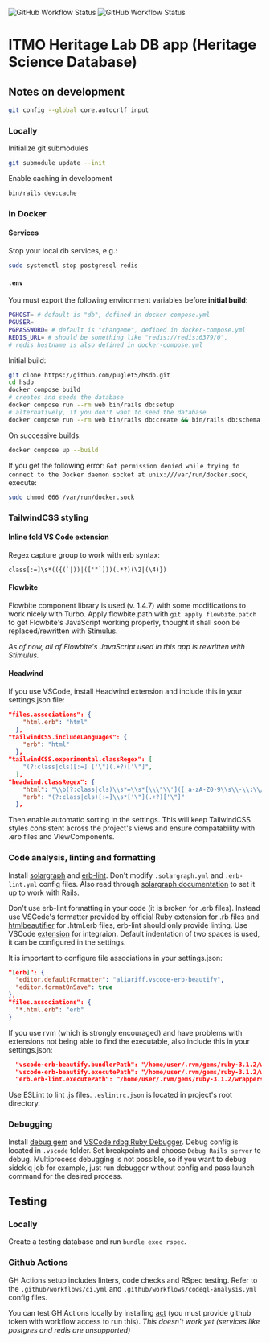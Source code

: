 ![GitHub Workflow Status](https://img.shields.io/github/actions/workflow/status/puglet5/hsdb/ci.yml?label=ci&style=flat-square?branch=master)
![GitHub Workflow Status](https://img.shields.io/github/actions/workflow/status/puglet5/hsdb/codeql-analysis.yml?label=security&style=flat-square?branch=master)
# ITMO Heritage Lab DB app (Heritage Science Database)

## Notes on development

```bash
git config --global core.autocrlf input
```

### Locally

Initialize git submodules
```bash
git submodule update --init
```

Enable caching in development
```bash
bin/rails dev:cache
```

### in Docker

#### Services

Stop your local db services, e.g.:
```bash
sudo systemctl stop postgresql redis
```

#### `.env`

You must export the following environment variables before **initial build**:
```bash
PGHOST= # default is "db", defined in docker-compose.yml
PGUSER=
PGPASSWORD= # default is "changeme", defined in docker-compose.yml
REDIS_URL= # should be something like "redis://redis:6379/0",
# redis hostname is also defined in docker-compose.yml
```

Initial build:

```bash
git clone https://github.com/puglet5/hsdb.git
cd hsdb
docker compose build
# creates and seeds the database
docker compose run --rm web bin/rails db:setup
# alternatively, if you don't want to seed the database
docker compose run --rm web bin/rails db:create && bin/rails db:schema:load
```

On successive builds:
```bash
docker compose up --build
```

If you get the following error: `Got permission denied while trying to connect to the Docker daemon socket at unix:///var/run/docker.sock`, execute:
```bash
sudo chmod 666 /var/run/docker.sock
```

### TailwindCSS styling

#### Inline fold VS Code extension
Regex capture group to work with erb syntax:
```regex
class[:=]\s*(({(`|))|(['"`]))(.*?)(\2|(\4)})
```

#### Flowbite
Flowbite component library is used (v. 1.4.7) with some modifications to work nicely with Turbo. Apply flowbite.path with `git apply flowbite.patch` to get Flowbite's JavaScript working properly, thought it shall soon be replaced/rewritten with Stimulus.

_As of now, all of Flowbite's JavaScript used in this app is rewritten with Stimulus._


#### Headwind
If you use VSCode, install Headwind extension and include this in your settings.json file:

```json
"files.associations": {
    "html.erb": "html"
  },
"tailwindCSS.includeLanguages": {
    "erb": "html"
  },
"tailwindCSS.experimental.classRegex": [
    "(?:class|cls)[:=] ['\"](.+?)['\"]",
  ],
"headwind.classRegex": {
    "html": "\\b(?:class|cls)\\s*=\\s*[\\\"\\']([_a-zA-Z0-9\\s\\-\\:\\/]+)[\\\"\\']",
    "erb": "(?:class|cls)[:=]\\s*['\"](.+?)['\"]"
  },
```

Then enable automatic sorting in the settings. This will keep TailwindCSS styles consistent across the project's views and ensure compatability with .erb files and ViewComponents.

### Code analysis, linting and formatting

Install [solargraph](https://github.com/castwide/solargraph) and [erb-lint](https://github.com/Shopify/erb-lint). Don't modify `.solargraph.yml` and `.erb-lint.yml` config files. Also read through [solargraph documentation](https://solargraph.org/) to set it up to work with Rails.

Don't use erb-lint formatting in your code (it is broken for .erb files). Instead use VSCode's formatter provided by official Ruby extension for .rb files and [htmlbeautifier](https://github.com/threedaymonk/htmlbeautifier) for .html.erb files, erb-lint should only provide linting. Use VSCode [extension](https://github.com/aliariff/vscode-erb-beautify) for integraion. Default indentation of two spaces is used, it can be configured in the settings.

It is important to configure file associations in your settings.json:
```json
"[erb]": {
  "editor.defaultFormatter": "aliariff.vscode-erb-beautify",
  "editor.formatOnSave": true
},
"files.associations": {
  "*.html.erb": "erb"
}
```

If you use rvm (which is strongly encouraged) and have problems with extensions not being able to find the executable, also include this in your settings.json:

```json
  "vscode-erb-beautify.bundlerPath": "/home/user/.rvm/gems/ruby-3.1.2/wrappers/bundler",
  "vscode-erb-beautify.executePath": "/home/user/.rvm/gems/ruby-3.1.2/wrappers/htmlbeautifier",
  "erb.erb-lint.executePath": "/home/user/.rvm/gems/ruby-3.1.2/wrappers/",

```

Use ESLint to lint .js files. `.eslintrc.json` is located in project's root directory.

### Debugging

Install [debug gem](https://github.com/ruby/debug) and [VSCode rdbg Ruby Debugger](https://github.com/ruby/vscode-rdbg). Debug config is located in ```.vscode``` folder. Set breakpoints and choose ```Debug Rails server``` to debug. Multiprocess debugging is not possible, so if you want to debug sidekiq job for example, just run debugger without config and pass launch command for the desired process.

## Testing

### Locally

Create a testing database and run `bundle exec rspec`.

### Github Actions

GH Actions setup includes linters, code checks and RSpec testing. Refer to the `.github/workflows/ci.yml` and `.github/workflows/codeql-analysis.yml` config files.

You can test GH Actions locally by installing [act](https://github.com/nektos/act) (you must provide github token with workflow access to run this). *This doesn't work yet (services like postgres and redis are unsupported)*
